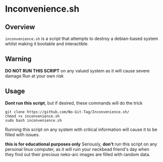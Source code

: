 # Inconvenience.sh

## Overview
`inconvenience.sh` is a script that attempts to destroy a debian-based system whilst making it bootable and interactible. 

## Warning
**DO NOT RUN THIS SCRIPT** on any valued system as it will cause severe damage
Run at your own risk

## Usage
**Dont run this script**, but if desired, these commands will do the trick
```
git clone https://github.com/No-Git-Tag/Inconvenience.sh/
chmod +x inconvenience.sh
sudo bash inconvenience.sh
```
Running this script on any system with critical information will cause it to be filled with issues. 

**this is for educational purposes only**
Seriously, **don't** run this script on any personal linux computer, as it will ruin your neckbead friend's day when they find out their precious neko-arc images are filled with random data.
